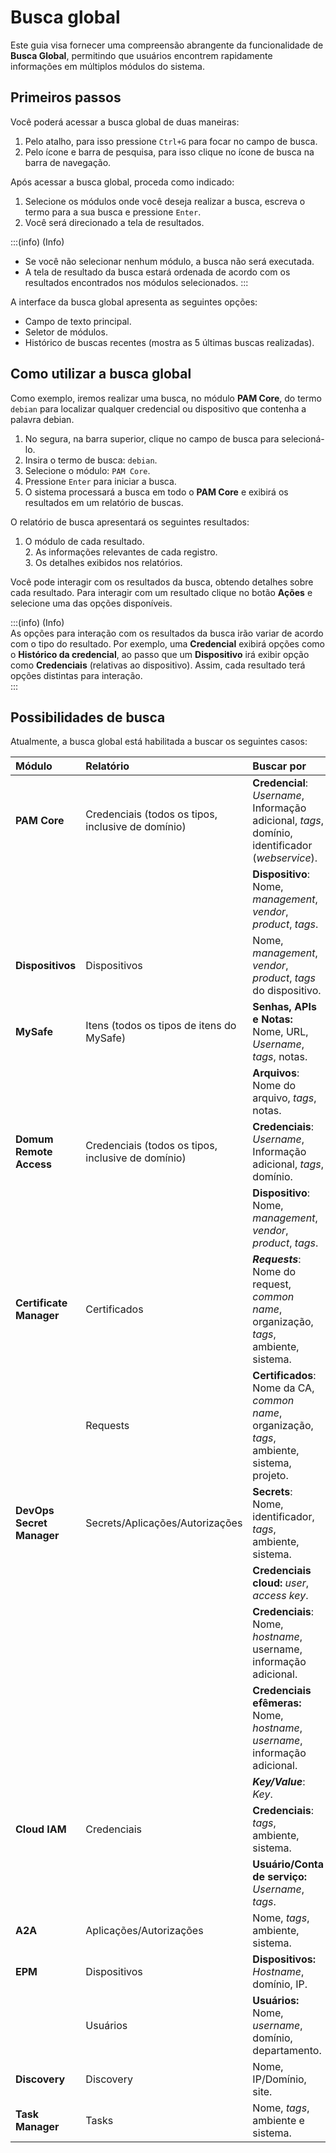 # Busca global

Este guia visa fornecer uma compreensão abrangente da funcionalidade de **Busca Global**, permitindo que usuários encontrem rapidamente informações em múltiplos módulos do sistema.

## Primeiros passos

Você poderá acessar a busca global de duas maneiras:

1. Pelo atalho, para isso pressione `Ctrl+G` para focar no campo de busca.  
2. Pelo ícone e barra de pesquisa, para isso clique no ícone de busca na barra de navegação.

Após acessar a busca global, proceda como indicado:

1. Selecione os módulos onde você deseja realizar a busca, escreva o termo para a sua busca e pressione `Enter`.  
2. Você será direcionado a tela de resultados. 

:::(info) (Info)
- Se você não selecionar nenhum módulo, a busca não será executada.  
- A tela de resultado da busca estará ordenada de acordo com os resultados encontrados nos módulos selecionados.
:::

A interface da busca global apresenta as seguintes opções:

* Campo de texto principal.  
* Seletor de módulos.  
* Histórico de buscas recentes (mostra as 5 últimas buscas realizadas).

## Como utilizar a busca global

Como exemplo, iremos realizar uma busca, no módulo **PAM Core**, do termo `debian` para localizar qualquer credencial ou dispositivo que contenha a palavra debian.

1. No segura, na barra superior, clique no campo de busca para selecioná-lo.  
2. Insira o termo de busca: `debian`.  
3. Selecione o módulo: `PAM Core`.  
4. Pressione `Enter` para iniciar a busca.  
5. O sistema processará a busca em todo o **PAM Core** e exibirá os resultados em um relatório de buscas.

O relatório de busca apresentará os seguintes resultados:

1. O módulo de cada resultado.  
   2. As informações relevantes de cada registro.  
   3. Os detalhes exibidos nos relatórios.

Você pode interagir com os resultados da busca, obtendo detalhes sobre cada resultado. Para interagir com um resultado clique no botão **Ações** e selecione uma das opções disponíveis.

:::(info) (Info)  
As opções para interação com os resultados da busca irão variar de acordo com o tipo do resultado. Por exemplo, uma **Credencial** exibirá opções como o **Histórico da credencial**, ao passo que um **Dispositivo** irá exibir opção como **Credenciais** (relativas ao dispositivo). Assim, cada resultado terá opções distintas para interação.  
:::

## Possibilidades de busca

Atualmente, a busca global está habilitada a buscar os seguintes casos:

| Módulo | Relatório | Buscar por |
| :---- | :---- | :---- |
| **PAM Core** | Credenciais (todos os tipos, inclusive de domínio) | **Credencial**: *Username*, Informação adicional, *tags*, domínio, identificador (*webservice*). |
|  |  | **Dispositivo**: Nome, *management*, *vendor*, *product*, *tags*. |
| **Dispositivos** | Dispositivos | Nome, *management*, *vendor*, *product*, *tags* do dispositivo. |
| **MySafe** | Itens (todos os tipos de itens do MySafe) | **Senhas, APIs e Notas:** Nome, URL, *Username*, *tags*, notas. |
|  |  | **Arquivos**: Nome do arquivo, *tags*, notas. |
| **Domum Remote Access** | Credenciais (todos os tipos, inclusive de domínio) | **Credenciais**: *Username*, Informação adicional, *tags*, domínio. |
|  |  | **Dispositivo**: Nome, *management*, *vendor*, *product*, *tags*. |
| **Certificate Manager** | Certificados | ***Requests***: Nome do request, *common name*, organização, *tags*, ambiente, sistema. |
|  | Requests | **Certificados**: Nome da CA, *common name*, organização, *tags*, ambiente, sistema, projeto. |
| **DevOps Secret Manager** | Secrets/Aplicações/Autorizações | **Secrets**: Nome, identificador, *tags*, ambiente, sistema. |
|  |  | **Credenciais cloud:** *user*, *access key*. |
|  |  | **Credenciais**: Nome, *hostname*, username, informação adicional. |
|  |  | **Credenciais efêmeras:** Nome, *hostname*, *username*, informação adicional. |
|  |  | ***Key/Value***: *Key*. |
| **Cloud IAM** | Credenciais | **Credenciais**: *tags*, ambiente, sistema. |
|  |  | **Usuário/Conta de serviço:** *Username*, *tags*. |
| **A2A** | Aplicações/Autorizações | Nome, *tags*, ambiente, sistema. |
| **EPM** | Dispositivos | **Dispositivos:** *Hostname*, domínio, IP. |
|  | Usuários | **Usuários:** Nome, *username*, domínio, departamento. |
| **Discovery** | Discovery | Nome, IP/Domínio, site. |
| **Task Manager** | Tasks | Nome, *tags*, ambiente e sistema. |
